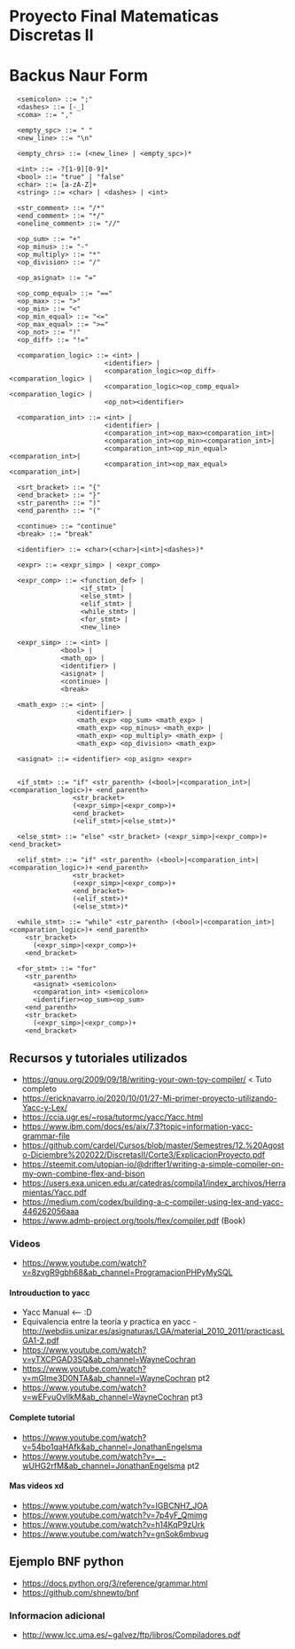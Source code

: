 # Proyecto Final Matematicas Discretas II

# Backus Naur Form

```
  <semicolon> ::= ";"
  <dashes> ::= [-_]
  <coma> ::= ","
  
  <empty_spc> ::= " "
  <new_line> ::= "\n"

  <empty_chrs> ::= (<new_line> | <empty_spc>)*

  <int> ::= -?[1-9][0-9]*
  <bool> ::= "true" | "false"
  <char> ::= [a-zA-Z]+
  <string> ::= <char> | <dashes> | <int>

  <str_comment> ::= "/*"
  <end_comment> ::= "*/"
  <oneline_comment> ::= "//"

  <op_sum> ::= "+"
  <op_minus> ::= "-"
  <op_multiply> ::= "*"
  <op_division> ::= "/"

  <op_asignat> ::= "="

  <op_comp_equal> ::= "=="
  <op_max> ::= ">"
  <op_min> ::= "<"
  <op_min_equal> ::= "<="
  <op_max_equal> ::= ">="
  <op_not> ::= "!"
  <op_diff> ::= "!="

  <comparation_logic> ::= <int> |
                        <identifier> |
                        <comparation_logic><op_diff><comparation_logic> |
                        <comparation_logic><op_comp_equal><comparation_logic> |
                        <op_not><identifier>

  <comparation_int> ::= <int> |
                        <identifier> |
                        <comparation_int><op_max><comparation_int>|
                        <comparation_int><op_min><comparation_int>|
                        <comparation_int><op_min_equal><comparation_int>|
                        <comparation_int><op_max_equal><comparation_int>|

  <srt_bracket> ::= "{"
  <end_bracket> ::= "}"
  <str_parenth> ::= ")"
  <end_parenth> ::= "("

  <continue> ::= "continue"
  <break> ::= "break"

  <identifier> ::= <char>(<char>|<int>|<dashes>)*

  <expr> ::= <expr_simp> | <expr_comp>

  <expr_comp> ::= <function_def> |
                  <if_stmt> |
                  <else_stmt> |
                  <elif_stmt> |
                  <while_stmt> |
                  <for_stmt> |
                  <new_line>

  <expr_simp> ::= <int> |
             <bool> |
             <math_op> |
             <identifier> |
             <asignat> |
             <continue> |
             <break>

  <math_exp> ::= <int> |
                 <identifier> |
                 <math_exp> <op_sum> <math_exp> |
                 <math_exp> <op_minus> <math_exp> |
                 <math_exp> <op_multiply> <math_exp> |
                 <math_exp> <op_division> <math_exp>

  <asignat> ::= <identifier> <op_asign> <expr>


  <if_stmt> ::= "if" <str_parenth> (<bool>|<comparation_int>|<comparation_logic>)+ <end_parenth>
                <str_bracket>
                (<expr_simp>|<expr_comp>)+
                <end_bracket>
                (<elif_stmt>|<else_stmt>)*

  <else_stmt> ::= "else" <str_bracket> (<expr_simp>|<expr_comp>)+ <end_bracket>

  <elif_stmt> ::= "if" <str_parenth> (<bool>|<comparation_int>|<comparation_logic>)+ <end_parenth>
                <str_bracket>
                (<expr_simp>|<expr_comp>)+
                <end_bracket>
                (<elif_stmt>)*
                (<else_stmt>)* 

  <while_stmt> ::= "while" <str_parenth> (<bool>|<comparation_int>|<comparation_logic>)+ <end_parenth>
    <str_bracket>
      (<expr_simp>|<expr_comp>)+
    <end_bracket> 

  <for_stmt> ::= "for" 
    <str_parenth>
      <asignat> <semicolon>
      <comparation_int> <semicolon>
      <identifier><op_sum><op_sum>
    <end_parenth>
    <str_bracket>
      (<expr_simp>|<expr_comp>)+
    <end_bracket> 

```

## Recursos y tutoriales utilizados
- https://gnuu.org/2009/09/18/writing-your-own-toy-compiler/ < Tuto completo
- https://ericknavarro.io/2020/10/01/27-Mi-primer-proyecto-utilizando-Yacc-y-Lex/
- https://ccia.ugr.es/~rosa/tutormc/yacc/Yacc.html
- https://www.ibm.com/docs/es/aix/7.3?topic=information-yacc-grammar-file
- https://github.com/cardel/Cursos/blob/master/Semestres/12.%20Agosto-Diciembre%202022/DiscretasII/Corte3/ExplicacionProyecto.pdf
- https://steemit.com/utopian-io/@drifter1/writing-a-simple-compiler-on-my-own-combine-flex-and-bison
- https://users.exa.unicen.edu.ar/catedras/compila1/index_archivos/Herramientas/Yacc.pdf
- https://medium.com/codex/building-a-c-compiler-using-lex-and-yacc-446262056aaa
- https://www.admb-project.org/tools/flex/compiler.pdf (Book)

### Videos
- https://www.youtube.com/watch?v=8zvgR9gbh68&ab_channel=ProgramacionPHPyMySQL

#### Introuduction to yacc
- Yacc Manual <-- :D
- Equivalencia entre la teoría y practica en yacc - http://webdiis.unizar.es/asignaturas/LGA/material_2010_2011/practicasLGA1-2.pdf
- https://www.youtube.com/watch?v=yTXCPGAD3SQ&ab_channel=WayneCochran
- https://www.youtube.com/watch?v=mGIme3D0NTA&ab_channel=WayneCochran pt2
- https://www.youtube.com/watch?v=wEFvuOvllkM&ab_channel=WayneCochran pt3
#### Complete tutorial
- https://www.youtube.com/watch?v=54bo1qaHAfk&ab_channel=JonathanEngelsma
- https://www.youtube.com/watch?v=__-wUHG2rfM&ab_channel=JonathanEngelsma pt2

#### Mas videos xd
- https://www.youtube.com/watch?v=IGBCNH7_JOA
- https://www.youtube.com/watch?v=7p4yF_Qmimg
- https://www.youtube.com/watch?v=h14KqP9zUrk
- https://www.youtube.com/watch?v=gnSok6mbvug

## Ejemplo BNF python
- https://docs.python.org/3/reference/grammar.html
- https://github.com/shnewto/bnf

### Informacion adicional
- http://www.lcc.uma.es/~galvez/ftp/libros/Compiladores.pdf


